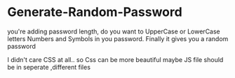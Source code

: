# Generate-Random-Password
you're adding password length, do you want to UpperCase or LowerCase letters Numbers and Symbols in you password. Finally it gives you a random password

I didn't care CSS at all.. so Css can be more beautiful
maybe JS file should be in seperate ,different files 
